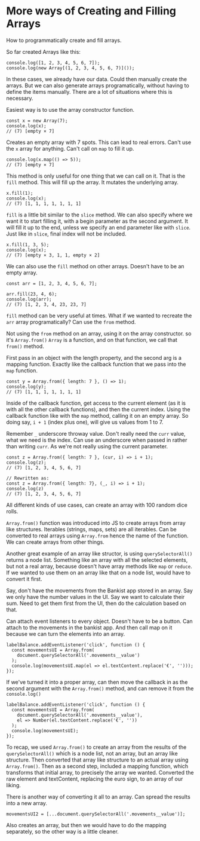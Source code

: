 # More ways of Creating and Filling Arrays

How to programmatically create and fill arrays.

So far created Arrays like this:

```
console.log([1, 2, 3, 4, 5, 6, 7]);
console.log(new Array[(1, 2, 3, 4, 5, 6, 7)]());
```

In these cases, we already have our data. Could then manually create the arrays. But we can also generate arrays programatically, without having to define the items manually. There are a lot of situations where this is necessary.

Easiest way is to use the array constructor function.

```
const x = new Array(7);
console.log(x);
// (7) [empty × 7]
```

Creates an empty array with 7 spots.
This can lead to real errors. Can't use the `x` array for anything. Can't call on `map` to fill it up.

```
console.log(x.map(() => 5));
// (7) [empty × 7]
```

This method is only useful for one thing that we can call on it. That is the `fill` method. This will fill up the array. It mutates the underlying array.

```
x.fill(1);
console.log(x);
// (7) [1, 1, 1, 1, 1, 1, 1]
```

`fill` is a little bit similar to the `slice` method. We can also specify where we want it to start filling it, with a begin parameter as the second argument. It will fill it up to the end, unless we specify an end parameter like with `slice`. Just like in `slice`, final index will not be included.

```
x.fill(1, 3, 5);
console.log(x);
// (7) [empty × 3, 1, 1, empty × 2]
```

We can also use the `fill` method on other arrays. Doesn't have to be an empty array.

```
const arr = [1, 2, 3, 4, 5, 6, 7];

arr.fill(23, 4, 6);
console.log(arr);
// (7) [1, 2, 3, 4, 23, 23, 7]
```

`fill` method can be very useful at times. What if we wanted to recreate the `arr` array programatically? Can use the `from` method.

Not using the `from` method on an array, using it on the array constructor. so it's `Array.from()` `Array` is a function, and on that function, we call that `from()` method.

First pass in an object with the length property, and the second arg is a mapping function. Exactly like the callback function that we pass into the `map` function.

```
const y = Array.from({ length: 7 }, () => 1);
console.log(y);
// (7) [1, 1, 1, 1, 1, 1, 1]
```

Inside of the callback function, get access to the current element (as it is with all the other callback functions), and then the current index. Using the callback function like with the `map` method, calling it on an empty array. So doing say, `i + 1` (index plus one), will give us values from 1 to 7.

Remember `_` underscore throway value. Don't really need the `curr` value, what we need is the index. Can use an underscore when passed in rather than writing `curr`. As we're not really using the current parameter.

```
const z = Array.from({ length: 7 }, (cur, i) => i + 1);
console.log(z);
// (7) [1, 2, 3, 4, 5, 6, 7]

// Rewritten as:
const z = Array.from({ length: 7}, (_, i) => i + 1);
console.log(z)
// (7) [1, 2, 3, 4, 5, 6, 7]
```

All different kinds of use cases, can create an array with 100 random dice rolls.

`Array.from()` function was introduced into JS to create arrays from array like structures. Iterables (strings, maps, sets) are all iterables. Can be converted to real arrays using `Array.from` hence the name of the function. We can create arrays from other things.

Another great example of an array like structor, is using `querySelectorAll()` returns a node list. Something like an array with all the selected elements, but not a real array, because doesn't have array methods like `map` or `reduce`. If we wanted to use them on an array like that on a node list, would have to convert it first.

Say, don't have the movements from the Bankist app stored in an array. Say we only have the number values in the UI. Say we want to calculate their sum. Need to get them first from the UI, then do the calculation based on that.

Can attach event listeners to every object. Doesn't have to be a button. Can attach to the movements in the bankist app. And then call map on it because we can turn the elements into an array.

```
labelBalance.addEventListener('click', function () {
  const movementsUI = Array.from(
    document.querySelectorAll('.movements__value')
  );
  console.log(movementsUI.map(el => el.textContent.replace('€', '')));
});
```

If we've turned it into a proper array, can then move the callback in as the second argument with the `Array.from()` method, and can remove it from the `console.log()`

```
labelBalance.addEventListener('click', function () {
  const movementsUI = Array.from(
    document.querySelectorAll('.movements__value'),
    el => Number(el.textContent.replace('€', ''))
  );
  console.log(movementsUI);
});
```

To recap, we used `Array.from()` to create an array from the results of the `querySelectorAll()` which is a node list, not an array, but an array like structure. Then converted that array like structure to an actual array using `Array.from()`. Then as a second step, included a mapping function, which transforms that initial array, to precisely the array we wanted. Converted the raw element and textContent, replacing the euro sign, to an array of our liking.

There is another way of converting it all to an array. Can spread the results into a new array.

```
movementsUI2 = [...document.querySelectorAll('.movements__value')];
```

Also creates an array, but then we would have to do the mapping separately, so the other way is a little cleaner.
